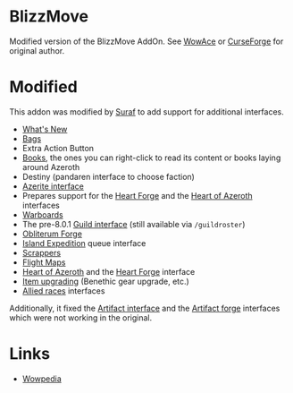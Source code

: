 # BlizzMove
Modified version of the BlizzMove AddOn. See [WowAce](https://www.wowace.com/projects/blizzmove) or [CurseForge](https://www.curseforge.com/wow/addons/blizzmove) for original author.

# Modified
This addon was modified by [Suraf](https://wow.gamepedia.com/User:Surafbrov) to add support for additional interfaces.

* [What's New](https://wow.gamepedia.com/What%27s_New)
* [Bags](https://wow.gamepedia.com/Bag)
* Extra Action Button
* [Books](https://wow.gamepedia.com/Book), the ones you can right-click to read its content or books laying around Azeroth
* Destiny (pandaren interface to choose faction)
* [Azerite interface](https://wow.gamepedia.com/Azerite_interface)
* Prepares support for the [Heart Forge](https://wow.gamepedia.com/Heart_Forge) and the [Heart of Azeroth](https://wow.gamepedia.com/Heart_of_Azeroth) interfaces
* [Warboards](https://wow.gamepedia.com/Warboard)
* The pre-8.0.1 [Guild interface](https://wow.gamepedia.com/Guild_list) (still available via `/guildroster`)
* [Obliterum Forge](https://wow.gamepedia.com/Obliterum_Forge)
* [Island Expedition](https://wow.gamepedia.com/Island_Expedition) queue interface
* [Scrappers](https://wow.gamepedia.com/Scrapper)
* [Flight Maps](https://wow.gamepedia.com/Flight_Map)
* [Heart of Azeroth](https://wow.gamepedia.com/Heart_of_Azeroth) and the [Heart Forge](https://wow.gamepedia.com/Heart_Forge) interface
* [Item upgrading](https://wow.gamepedia.com/Item_upgrading) (Benethic gear upgrade, etc.)
* [Allied races](https://wow.gamepedia.com/A_Choice_of_Allies) interfaces

Additionally, it fixed the [Artifact interface](https://wow.gamepedia.com/Artifact_interface) and the [Artifact forge](https://wow.gamepedia.com/Artifact_forge) interfaces which were not working in the original.

# Links
* [Wowpedia](https://wow.gamepedia.com/User:Surafbrov/BlizzMove)
